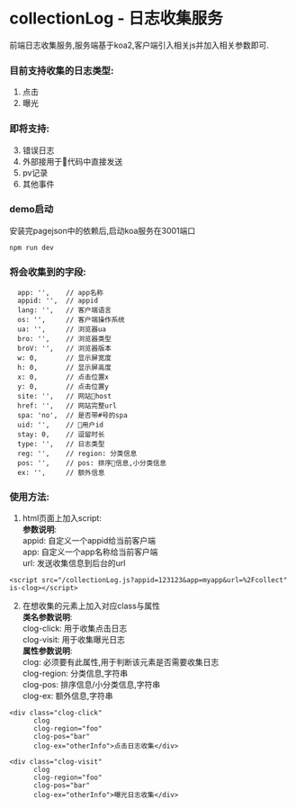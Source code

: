 # collectionLog - 日志收集服务

前端日志收集服务,服务端基于koa2,客户端引入相关js并加入相关参数即可.  

### 目前支持收集的日志类型:
1. 点击
2. 曝光

### 即将支持:
3. 错误日志
4. 外部接用于代码中直接发送
5. pv记录
6. 其他事件

### demo启动  
安装完pagejson中的依赖后,启动koa服务在3001端口
```
npm run dev
```

### 将会收集到的字段:
```
  app: '',    // app名称
  appid: '',  // appid
  lang: '',   // 客户端语言
  os: '',     // 客户端操作系统
  ua: '',     // 浏览器ua
  bro: '',    // 浏览器类型
  broV: '',   // 浏览器版本
  w: 0,       // 显示屏宽度
  h: 0,       // 显示屏高度
  x: 0,       // 点击位置x
  y: 0,       // 点击位置y
  site: '',   // 网站host
  href: '',   // 网站完整url
  spa: 'no',  // 是否带#号的spa
  uid: '',    // 用户id
  stay: 0,    // 逗留时长
  type: '',   // 日志类型
  reg: '',    // region: 分类信息
  pos: '',    // pos: 排序信息,小分类信息
  ex: '',     // 额外信息
```

### 使用方法:  
1. html页面上加入script:  
**参数说明**:  
appid: 自定义一个appid给当前客户端  
app: 自定义一个app名称给当前客户端  
url: 发送收集信息到后台的url  
```
<script src="/collectionLog.js?appid=123123&app=myapp&url=%2Fcollect" is-clog></script>
```

2. 在想收集的元素上加入对应class与属性  
**类名参数说明**:  
clog-click: 用于收集点击日志  
clog-visit: 用于收集曝光日志  
**属性参数说明**:  
clog: 必须要有此属性,用于判断该元素是否需要收集日志  
clog-region: 分类信息,字符串  
clog-pos: 排序信息/小分类信息,字符串  
clog-ex: 额外信息,字符串  
```
<div class="clog-click" 
      clog 
      clog-region="foo" 
      clog-pos="bar" 
      clog-ex="otherInfo">点击日志收集</div>

<div class="clog-visit" 
      clog 
      clog-region="foo" 
      clog-pos="bar" 
      clog-ex="otherInfo">曝光日志收集</div>
```
